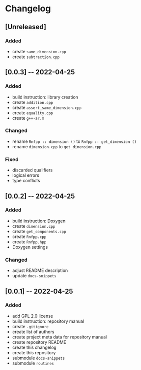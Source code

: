 <!------------------------------------------------------------------------------
--
-- Copyright (C) 2022 Kevin Matthes
--
-- This program is free software; you can redistribute it and/or modify
-- it under the terms of the GNU General Public License as published by
-- the Free Software Foundation; either version 2 of the License, or
-- (at your option) any later version.
--
-- This program is distributed in the hope that it will be useful,
-- but WITHOUT ANY WARRANTY; without even the implied warranty of
-- MERCHANTABILITY or FITNESS FOR A PARTICULAR PURPOSE.  See the
-- GNU General Public License for more details.
--
-- You should have received a copy of the GNU General Public License along
-- with this program; if not, write to the Free Software Foundation, Inc.,
-- 51 Franklin Street, Fifth Floor, Boston, MA 02110-1301 USA.
--
----
--
--  FILE
--      CHANGELOG.md
--
--  BRIEF
--      The development history of this project.
--
--  AUTHOR
--      Kevin Matthes
--
--  COPYRIGHT
--      (C) 2022 Kevin Matthes.
--      This file is licensed GPL 2 as of June 1991.
--
--  DATE
--      2022
--
--  NOTE
--      See `LICENSE' for full license.
--      See `README.md' for project details.
--
------------------------------------------------------------------------------->

# Changelog

## [Unreleased]

### Added

* create `same_dimension.cpp`
* create `subtraction.cpp`

## [0.0.3] -- 2022-04-25

### Added

* build instruction:  library creation
* create `addition.cpp`
* create `assert_same_dimension.cpp`
* create `equality.cpp`
* create `g++-ar.m`

### Changed

* rename `Rnfpp :: dimension ()` to `Rnfpp :: get_dimension ()`
* rename `dimension.cpp` to `get_dimension.cpp`

### Fixed

* discarded qualifiers
* logical errors
* type conflicts

## [0.0.2] -- 2022-04-25

### Added

* build instruction:  Doxygen
* create `dimension.cpp`
* create `get_components.cpp`
* create `Rnfpp.cpp`
* create `Rnfpp.hpp`
* Doxygen settings

### Changed

* adjust README description
* update `docs-snippets`

## [0.0.1] -- 2022-04-25

### Added

* add GPL 2.0 license
* build instruction:  repository manual
* create `.gitignore`
* create list of authors
* create project meta data for repository manual
* create repository README
* create this changelog
* create this repository
* submodule `docs-snippets`
* submodule `routines`

<!----------------------------------------------------------------------------->
